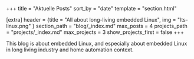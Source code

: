 +++
title = "Aktuelle Posts"
sort_by = "date"
template = "section.html"

[extra]
header = {title = "All about long-living embedded Linux", img = "lts-linux.png" }
section_path = "blog/_index.md"
max_posts = 4
projects_path = "projects/_index.md"
max_projects = 3
show_projects_first = false
+++

This blog is about embedded Linux, and especially about embedded Linux in long living industry and home automation context.
